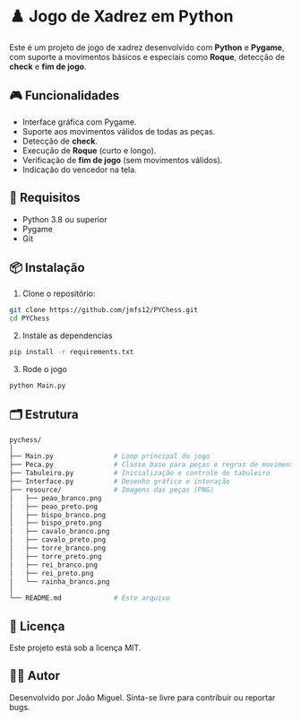# ♟️ Jogo de Xadrez em Python

Este é um projeto de jogo de xadrez desenvolvido com **Python** e **Pygame**, com suporte a movimentos básicos e especiais como **Roque**, detecção de **check** e **fim de jogo**.

## 🎮 Funcionalidades

- Interface gráfica com Pygame.
- Suporte aos movimentos válidos de todas as peças.
- Detecção de **check**.
- Execução de **Roque** (curto e longo).
- Verificação de **fim de jogo** (sem movimentos válidos).
- Indicação do vencedor na tela.

## 🧠 Requisitos

- Python 3.8 ou superior
- Pygame
- Git

## 📦 Instalação

1. Clone o repositório:

```bash
git clone https://github.com/jmfs12/PYChess.git
cd PYChess
```

2. Instale as dependencias

```bash
pip install -r requirements.txt
```
3. Rode o jogo
```bash
python Main.py
```

## 🗂️ Estrutura
```graphql
pychess/
│
├── Main.py               # Loop principal do jogo
├── Peca.py               # Classe base para peças e regras de movimento
├── Tabuleiro.py          # Inicialização e controle do tabuleiro
├── Interface.py          # Desenho gráfico e interação
├── resource/             # Imagens das peças (PNG)
│   ├── peao_branco.png
│   ├── peao_preto.png
│   ├── bispo_branco.png
│   ├── bispo_preto.png
│   ├── cavalo_branco.png
│   ├── cavalo_preto.png
│   ├── torre_branco.png
│   ├── torre_preto.png
│   ├── rei_branco.png
│   ├── rei_preto.png
│   └── rainha_branco.png
│
└── README.md             # Este arquivo
```

## 📝 Licença
Este projeto está sob a licença MIT.

## 🙋‍♂️ Autor
Desenvolvido por João Miguel. Sinta-se livre para contribuir ou reportar bugs.
